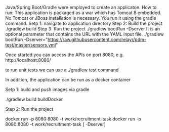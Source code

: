 Java/Spring Boot/Gradle were employed to create an applicaton. 
How to run:
This application is packaged as a war which has Tomcat 8 embedded. No Tomcat or JBoss installation is necessary. You run it using the gradle command. 
Setp 1: navigate to application directory 
Step 2: Build the project
./gradlew build
Step 3: Run the project 
./gradlew bootRun
-Dserver It is an optional parameter that contains the URL with the YAML input file. 
./gradlew bootRun -Dserver="https://raw.githubusercontent.com/relayr/pdm-test/master/sensors.yml" 

Once started you can access the APIs on port 8080, e.g. http://localhost:8080/

to run unit tests we can use a ./gradlew test  command


In addition, the application can be run as a docker container

Setp 1:  build and push images via gradle

./gradlew build buildDocker

Step 2: Run the project

docker run -p 8080:8080 -t work/recruitment-task 
docker run -p 8080:8080 -t work/recruitment-task  [ -Dserver]

 
